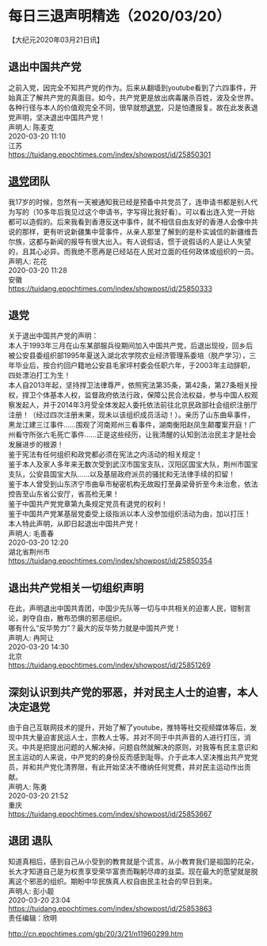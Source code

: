 # 每日三退声明精选（2020/03/20）
  
  
【大纪元2020年03月21日讯】  
## 退出中国共产党  
之前入党，因完全不知共产党的作为。后来从翻墙到youtube看到了六四事件，开始真正了解共产党的真面目。如今，共产党更是放出病毒屠杀百姓，波及全世界。各种行径与本人的价值观完全不同，很早就想<a href="http://cn.epochtimes.com/gb/tag/%E9%80%80%E5%85%9A.html">退党</a>，只是怕遭报复。故在此发表退党声明，坚决退出中国共产党！  
声明人: 陈麦克  
2020-03-20 11:10  
江苏  
https://tuidang.epochtimes.com/index/showpost/id/25850301  
## <a href="http://cn.epochtimes.com/gb/tag/%E9%80%80%E5%85%9A.html">退党</a>团队  
我17岁的时候，忽然有一天被通知我已经是预备中共党员了，连申请书都是别人代为写的（10多年后我见过这个申请书，字写得比我好看）。可以看出连入党一开始都可以造假的。后来我看到香港反送中事件，就不相信自由友好的香港人会像中共说的那样，更有听说新疆集中营事件，从亲人那里了解到的是朴实诚信的新疆维吾尔族，这都与新闻的报导有很大出入。有人说假话，惯于说假话的人是让人失望的，且其心必异。而我绝不愿再是已经站在人民对立面的任何政体或组织的一员。  
声明人: 花花  
2020-03-20 11:28  
安徽  
https://tuidang.epochtimes.com/index/showpost/id/25850333  
## 退党  
关于退出中国共产党的声明：  
本人于1993年三月在山东某部服兵役期间加入中国共产党，后退出现役，回乡后被公安县委组织部1995年夏送入湖北农学院农业经济管理系委培（脱产学习），三年毕业后，按合约回户籍地公安县毛家坪村委会任职六年，于2003年主动辞职，四处漂泊打工为生！  
本人自2013年起，坚持捍卫法律尊严，依照宪法第35条，第42条，第27条相关授权，捍卫个体基本人权，监督政府依法行政，保障公民合法权益，参与中国人权观察发起人，并于2014年3月受全体发起人委托依法前往北京民政部社会组织注册厅注册！（经过四次注册未果，现未以该组织成员活动！）。亲历了山东曲阜事件，黑龙江建三江事件……围观了河南郑州三看事件，湖南衡阳赵凤生颠覆案开庭！广州看守所张六毛死亡事件……正是这些经历，让我清醒的认知到法治民主才是社会发展进步的根源！  
鉴于宪法有任何组织和政党都必须在宪法之内活动的相关规定！  
鉴于本人及家人多年来无数次受到武汉市国宝支队，汉阳区国宝大队，荆州市国宝支队，公安县国宝大队……以及基层政府派员的骚扰和无法律手续的扣留！  
鉴于本人曾受到山东济宁市曲阜市秘密机构无故殴打至鼻梁骨折至今未治愈，依法控告至山东省公安厅，省高检无果！  
鉴于中国共产党党章第九条规定党员有退党的权利！  
鉴于中国共产党某基层党委受上级指派以本人没参加组织活动为由，加以打压！  
本人特此声明，从即日起退出中国共产党！  
声明人: 毛善春  
2020-03-20 12:20  
湖北省荆州市  
https://tuidang.epochtimes.com/index/showpost/id/25850354  
## 退出共产党相关一切组织声明  
在此，声明退出中国共青团，中国少先队等一切与中共相关的迫害人民，钳制言论，剥夺自由，散布恐惧的邪恶组织。  
哪有什么“反华势力”？最大的反华势力就是中国共产党！  
声明人: 冉阿让  
2020-03-20 14:30  
北京  
https://tuidang.epochtimes.com/index/showpost/id/25851269  
## 深刻认识到共产党的邪恶，并对民主人士的迫害，本人决定退党  
由于自己互联网技术的提升，开始了解了youtube，推特等社交视频媒体等后，发现中共大量迫害民运人士，宗教人士等。并对不同于中共声音的人进行打压，消灭。中共是把提出问题的人解决掉，问题自然就解决的原则，对我等有民主意识和民主运动的人来说，中产党的的身份反而感到耻辱。介于此本人坚决推出共产党党员，并和共产党化清界限，有此开始坚决不缴纳任何党费，并对民主运动作出贡献。  
声明人: 陈勇  
2020-03-20 21:52  
重庆  
https://tuidang.epochtimes.com/index/showpost/id/25853667  
## 退团 退队  
知道真相后，感到自己从小受到的教育就是个谎言。从小教育我们是祖国的花朵，长大才知道自己是为权贵享受荣华富贵而鞠躬尽瘁的韭菜。现在最大的愿望就是脱离这个邪恶的组织。期盼中华民族真人权自由民主社会的早日到来。  
声明人: 彭小靓  
2020-03-20 23:04  
https://tuidang.epochtimes.com/index/showpost/id/25853863  
责任编辑：欣明  
  
  
  
http://cn.epochtimes.com/gb/20/3/21/n11960299.htm
